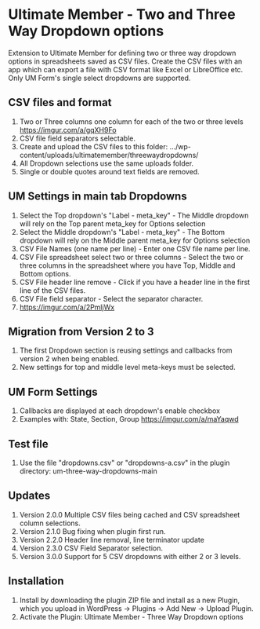 # Ultimate Member - Two and Three Way Dropdown options
Extension to Ultimate Member for defining two or three way dropdown options in spreadsheets saved as CSV files.
Create the CSV files with an app which can export a file with CSV format like Excel or LibreOffice etc.
Only UM Form's single select dropdowns are supported.

## CSV files and format
1. Two or Three columns one column for each of the two or three levels https://imgur.com/a/gqXH9Fo
2. CSV file field separators selectable.
3. Create and upload the CSV files to this folder:  .../wp-content/uploads/ultimatemember/threewaydropdowns/
4. All Dropdown selections use the same uploads folder.
5. Single or double quotes around text fields are removed.

## UM Settings in main tab Dropdowns
1. Select the Top dropdown's "Label - meta_key" - The Middle dropdown will rely on the Top parent meta_key for Options selection
2. Select the Middle dropdown's "Label - meta_key" - The Bottom dropdown will rely on the Middle parent meta_key for Options selection
3. CSV File Names (one name per line) - Enter one CSV file name per line.
4. CSV File spreadsheet select two or three columns - Select the two or three columns in the spreadsheet where you have Top, Middle and Bottom options.
5. CSV File header line remove - Click if you have a header line in the first line of the CSV files.
6. CSV File field separator - Select the separator character.
7. https://imgur.com/a/2PmljWx

## Migration from Version 2 to 3
1. The first Dropdown section is reusing settings and callbacks from version 2 when being enabled.
2. New settings for top and middle level meta-keys must be selected.

## UM Form Settings
1. Callbacks are displayed at each dropdown's enable checkbox
2. Examples with: State, Section, Group https://imgur.com/a/maYaqwd

## Test file
1. Use the file "dropdowns.csv" or "dropdowns-a.csv" in the plugin directory: um-three-way-dropdowns-main 

## Updates
1. Version 2.0.0 Multiple CSV files being cached and CSV spreadsheet column selections.
2. Version 2.1.0 Bug fixing when plugin first run.
3. Version 2.2.0 Header line removal, line terminator update
4. Version 2.3.0 CSV Field Separator selection.
5. Version 3.0.0 Support for 5 CSV dropdowns with either 2 or 3 levels. 

## Installation
1. Install by downloading the plugin ZIP file and install as a new Plugin, which you upload in WordPress -> Plugins -> Add New -> Upload Plugin.
2. Activate the Plugin: Ultimate Member - Three Way Dropdown options
